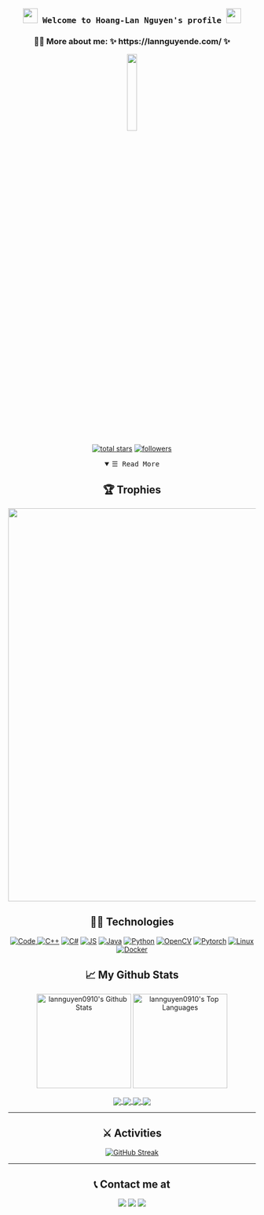 
<!--
**lannguyen0910/lannguyen0910** is a ✨ _special_ ✨ repository because its `README.md` (this file) appears on your GitHub profile.

Here are some ideas to get you started:

- 🔭 I’m currently working on ...
- 🌱 I’m currently learning ...
- 👯 I’m looking to collaborate on ...
- 🤔 I’m looking for help with ...
- 💬 Ask me about ...
- 📫 How to reach me: ...
- 😄 Pronouns: ...
- ⚡ Fun fact: ...
-->



<h3 align="center">
        <samp> <img src="https://cultofthepartyparrot.com/parrots/hd/laptop_parrot.gif" width="30" height="30"/> Welcome to
                <b> Hoang-Lan Nguyen's profile <img src="https://media.giphy.com/media/WUlplcMpOCEmTGBtBW/giphy.gif" width="30"> </b>
        </samp>
</h3>
<h3 align="center">🙋‍♂️ More about me: ✨ https://lannguyende.com/ ✨</h3>

<p align="center">
	<img src="https://media.giphy.com/media/M9gbBd9nbDrOTu1Mqx/giphy.gif" width="20%">
</p>

</p>



<!-- Social badges section -->
<!-- Badges with custom icons - https://github.com/DenverCoder1/custom-icon-badges -->
<!-- YouTube stats - https://github.com/DenverCoder1/github-readme-youtube-stats -->
<!-- View counter - https://github.com/DenverCoder1/Simple-View-Counter -->
<!-- Star counter - https://github.com/idealclover/GitHub-Star-Counter -->
<p align="center">

  <a href="https://github.com/lannguyen0910?tab=repositories&sort=stargazers">
    <img alt="total stars" title="Total stars on GitHub" src="https://custom-icon-badges.herokuapp.com/badge/dynamic/json?logo=star&color=55960c&labelColor=488207&label=Stars&style=for-the-badge&query=%24.stars&url=https://api.github-star-counter.workers.dev/user/lannguyen0910"/></a>
  <a href="https://github.com/lannguyen0910?tab=followers">
    <img alt="followers" title="Follow me on Github" src="https://custom-icon-badges.herokuapp.com/github/followers/lannguyen0910?color=236ad3&labelColor=1155ba&style=for-the-badge&logo=person-add&label=Follow&logoColor=white"/></a>
	
</p>



<!-- Repo info cards - https://github.com/anuraghazra/github-readme-stats -->
<!-- Small repo cards (fork) - https://github.com/lannguyen0910/github-readme-stats -->
<!-- <p align="center">
  <a href="https://github.com/lannguyen0910/github-readme-streak-stats"><img width="282" src="https://lannguyen0910-github-readme-stats.vercel.app/api/pin/?username=lannguyen0910&repo=github-readme-streak-stats&theme=react&bg_color=1F222E&title_color=F85D7F&icon_color=F8D866&hide_border=true&show_icons=false" alt="github-readme-streak-stats"></a>
  <a href="https://github.com/lannguyen0910/readme-typing-svg"><img width="282" src="https://lannguyen0910-github-readme-stats.vercel.app/api/pin/?username=lannguyen0910&repo=readme-typing-svg&hide_border=true&bg_color=1F222E&title_color=F85D7F&icon_color=F8D866&theme=react&show_icons=false" alt="readme-typing-svg"></a>
  <a href="https://github.com/lannguyen0910/custom-icon-badges"><img width="282" src="https://lannguyen0910-github-readme-stats.vercel.app/api/pin?username=lannguyen0910&repo=custom-icon-badges&theme=react&bg_color=1F222E&title_color=F85D7F&icon_color=F8D866&hide_border=true&show_icons=false" alt="custom-icon-badges"></a>
  <a href="https://github.com/DenverCoder1/LaTeX-Gboard-Dictionary"><img width="282" src="https://denvercoder1-github-readme-stats.vercel.app/api/pin/?username=DenverCoder1&repo=LaTeX-Gboard-Dictionary&theme=react&bg_color=1F222E&title_color=F85D7F&icon_color=F8D866&hide_border=true&show_icons=false" alt="LaTeX-Gboard-Dictionary"></a>
  <a href="https://github.com/DenverCoder1/unicode-formatter"><img width="282" src="https://denvercoder1-github-readme-stats.vercel.app/api/pin/?username=DenverCoder1&repo=unicode-formatter&theme=react&bg_color=1F222E&title_color=F85D7F&icon_color=F8D866&hide_border=true&show_icons=false" alt="unicode-formatter"></a>
  <a href="https://github.com/DenverCoder1/table2ascii"><img width="282" src="https://denvercoder1-github-readme-stats.vercel.app/api/pin/?username=DenverCoder1&repo=table2ascii&theme=react&bg_color=1F222E&title_color=F85D7F&icon_color=F8D866&hide_border=true&show_icons=false" alt="table2ascii"></a>
</p>
 -->
<!-- Details Section-->

<details open align="center">
    <summary> <samp>&#9776; Read More</samp></summary>
    <p align="center">
	 <a><h2>🏆 Trophies</h2></a>
	<a>
	  <img width=800 src="https://github-profile-trophy.vercel.app/?username=lannguyen0910&count_private=true&column=8&theme=onedark&no-bg=true&no-frame=true"/>
	</a>  
	<br>   
	<a><h2>👨‍💻 Technologies</h2></a>
	<a href="https://github.comlannguyen0910?tab=repositories" target="_blank"><img alt="Code"
	src="https://img.shields.io/badge/-code-000000?style=for-the-badge&logo=Plex&logoColor=white">
	</a>  
	<a href="https://github.comlannguyen0910?tab=repositories" target="_blank"><img alt="C++"
		src="https://img.shields.io/badge/c++-%2300599C.svg?style=for-the-badge&logo=c%2B%2B&logoColor=white"></a>
	<a href="https://github.comlannguyen0910?tab=repositories" target="_blank"><img alt="C#"src="https://img.shields.io/badge/c%23-%23239120.svg?style=for-the-badge&logo=c-sharp&logoColor=white"></a>
	<a href="https://github.comlannguyen0910?tab=repositories" target="_blank"><img alt="JS"
		src="https://img.shields.io/badge/javascript-%23323330.svg?style=for-the-badge&logo=javascript&logoColor=%23F7DF1E"></a>
	<a href="https://github.comlannguyen0910?tab=repositories" target="_blank"><img alt="Java"
		src="https://img.shields.io/badge/Java-%23EE4C2C.svg?style=for-the-badge&logo=java&logoColor=white"></a>
	<a href="https://github.comlannguyen0910?tab=repositories" target="_blank"><img alt="Python"
		src="https://img.shields.io/badge/Python-14354C?style=for-the-badge&logo=python&logoColor=white"></a>
	<a href="https://github.comlannguyen0910?tab=repositories" target="_blank"><img alt="OpenCV"
		src="https://img.shields.io/badge/opencv-%23white.svg?style=for-the-badge&logo=opencv&logoColor=white"></a>
	<a href="https://github.comlannguyen0910?tab=repositories" target="_blank"><img alt="Pytorch"
		src="https://img.shields.io/badge/PyTorch-%23EE4C2C.svg?style=for-the-badge&logo=PyTorch&logoColor=white"></a>	
	<a href="https://github.comlannguyen0910?tab=repositories" target="_blank"><img alt="Linux"
		src="https://img.shields.io/badge/Linux-FCC624?style=for-the-badge&logo=linux&logoColor=black"></a>
	<a href="https://github.comlannguyen0910?tab=repositories" target="_blank"><img alt="Docker"
		src="https://img.shields.io/badge/docker-%230db7ed.svg?style=for-the-badge&logo=docker&logoColor=white"></a>
</p>
	    
<a><h2>:chart_with_upwards_trend: My Github Stats</h2></a>
<div>
	
<a href="https://github.com/anuraghazra/github-readme-stats"><img alt="lannguyen0910's Github Stats" src="https://github-readme-stats.vercel.app/api/?username=lannguyen0910&show_icons=true&count_private=true&theme=react&hide_border=true&bg_color=1F222E&title_color=F85D7F&icon_color=F8D866" height="192px"/></a>
  <a href="https://github.com/anuraghazra/github-readme-stats"><img alt="lannguyen0910's Top Languages" src="https://github-readme-stats.vercel.app/api/top-langs/?username=lannguyen0910&langs_count=8&layout=compact&theme=react&hide_border=true&bg_color=1F222E&title_color=F85D7F&icon_color=F8D866&hide=Jupyter%20Notebook" height="192px"/></a>
</div>

</a>

<a href="https://github.com/lannguyen0910/food-detection-yolov5">
  <img align="center"  src="https://github-readme-stats.vercel.app/api/pin/?username=lannguyen0910&repo=food-detection-yolov5&show_owner&theme=react&bg_color=1F222E&title_color=F85D7F&icon_color=F8D866&hide_border=true&show_icons=false" />
	
<a href="https://github.com/lannguyen0910/deep-efficient-person-reid">
  <img align="center" src="https://github-readme-stats.vercel.app/api/pin/?username=lannguyen0910&repo=deep-efficient-person-reid&show_owner&theme=react&bg_color=1F222E&title_color=F85D7F&icon_color=F8D866&hide_border=true&show_icons=false" />
</a>
	
<a href="https://github.com/lannguyen0910/face-mask-yolov5">
  <img align="center" src="https://github-readme-stats.vercel.app/api/pin/?username=lannguyen0910&repo=face-mask-yolov5&show_owner&theme=react&bg_color=1F222E&title_color=F85D7F&icon_color=F8D866&hide_border=true&show_icons=false" />
	
<a href="https://github.com/lannguyen0910/image-deep-hash">
  <img align="center" src="https://github-readme-stats.vercel.app/api/pin/?username=lannguyen0910&repo=image-deep-hash&show_owner&theme=react&bg_color=1F222E&title_color=F85D7F&icon_color=F8D866&hide_border=true&show_icons=false" />
</a>
	


---

<a><h2>:crossed_swords: Activities</h2></a>
[![GitHub Streak](https://github-readme-streak-stats.herokuapp.com/?user=lannguyen0910&count_private=true&theme=monokai-metallian&hide_border=true)](https://git.io/streak-stats)

---
	

<a><h2>:telephone_receiver: Contact me at </h2></a>
<p align="center">  
<img href="mailto:18120051@student.hcmus.edu.vn" src="https://img.shields.io/badge/Gmail-D14836?style=for-the-badge&logo=gmail&logoColor=white&link=mailto:18120051@student.hcmus.edu.vn"/>
<img href="https://www.facebook.com/nguyen.hoang.lan.2000/" src="https://img.shields.io/badge/Facebook-%231877F2.svg?style=for-the-badge&logo=facebook&logoColor=white"/>
	<img href="https://www.linkedin.com/in/lanhoangnguyen/" src="https://img.shields.io/badge/LinkedIn-0077B5?style=for-the-badge&logo=linkedin&logoColor=white"/>
	
	
</p>

</details>
